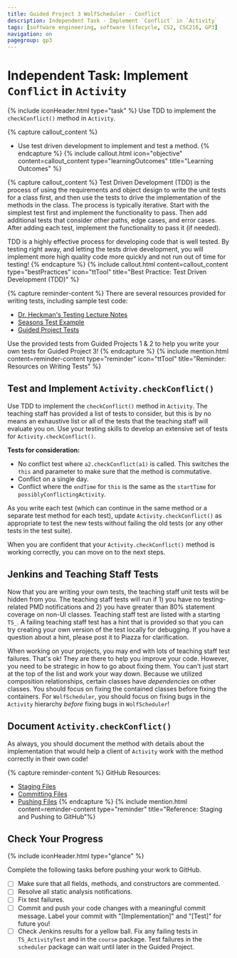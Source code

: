 ```yaml
---
title: Guided Project 3 WolfScheduler - Conflict
description: Independent Task - Implement `Conflict` in `Activity`
tags: [software engineering, software lifecycle, CS2, CSC216, GP3]
navigation: on
pagegroup: gp3
---
```


# Independent Task: Implement `Conflict` in `Activity`
{% include iconHeader.html type="task" %}
Use TDD to implement the `checkConflict()` method in `Activity`.

{% capture callout_content %}
  * Use test driven development to implement and test a method.
{% endcapture %}
{% include callout.html icon="objective" content=callout_content type="learningOutcomes" title="Learning Outcomes" %}

{% capture callout_content %}
Test Driven Development (TDD) is the process of using the requirements and object design to write the unit tests for a class first, and then use the tests to drive the implementation of the methods in the class.  The process is typically iterative.  Start with the simplest test first and implement the functionality to pass. Then add additional tests that consider other paths, edge cases, and error cases.  After adding each test, implement the functionality to pass it (if needed).

TDD is a highly effective process for developing code that is well tested.  By testing right away, and letting the tests drive development, you will implement more high quality code more quickly and not run out of time for testing!
{% endcapture %}
{% include callout.html content=callout_content type="bestPractices" icon="ttTool" title="Best Practice: Test Driven Development (TDD)" %}

{% capture reminder-content %}
There are several resources provided for writing tests, including sample test code:

  * [Dr. Heckman's Testing Lecture Notes](https://pages.github.ncsu.edu/engr-csc216/Heckman/slides/02_TestingDebugging.pdf)
  * [Seasons Test Example](https://pages.github.ncsu.edu/engr-csc216/Heckman/resources/Testing_CS2.zip)
  * [Guided Project Tests](../wolf-scheduler/ws-test)
  
Use the provided tests from Guided Projects 1 & 2 to help you write your own tests for Guided Project 3!
{% endcapture %}
{% include mention.html content=reminder-content type="reminder" icon="ttTool" title="Reminder: Resources on Writing Tests" %}
## Test and Implement `Activity.checkConflict()`
Use TDD to implement the `checkConflict()` method in `Activity`.  The teaching staff has provided a list of tests to consider, but this is by no means an exhaustive list or all of the tests that the teaching staff will evaluate you on.  Use your testing skills to develop an extensive set of tests for `Activity.checkConflict()`.



**Tests for consideration:**

  * No conflict test where `a2.checkConflict(a1)` is called.  This switches the `this` and parameter to make sure that the method is commutative.
  * Conflict on a single day.
  * Conflict where the `endTime` for `this` is the same as the `startTime` for `possiblyConflictingActivity`.
  
As you write each test (which can continue in the same method or a separate test method for each test), update `Activity.checkConflict()` as appropriate to test the new tests without failing the old tests (or any other tests in the test suite).

When you are confident that your `Activity.checkConflict()` method is working correctly, you can move on to the next steps.

## Jenkins and Teaching Staff Tests
Now that you are writing your own tests, the teaching staff unit tests will be hidden from you.  The teaching staff tests will run if 1) you have no testing-related PMD notifications and 2) you have greater than 80% statement coverage on non-UI classes.  Teaching staff test are listed with a starting `TS_`.  A failing teaching staff test has a hint that is provided so that you can try creating your own version of the test locally for debugging.  If you have a question about a hint, please post it to Piazza for clarification.

When working on your projects, you may end with lots of teaching staff test failures.  That's ok!  They are there to help you improve your code.  However, you need to be strategic in how to go about fixing them.  You can't just start at the top of the list and work your way down.  Because we utilized composition relationships, certain classes have *dependencies* on other classes.  You should focus on fixing the contained classes before fixing the containers.  For `WolfScheduler`, you should focus on fixing bugs in the `Activity` hierarchy *before* fixing bugs in `WolfScheduler`!  


## Document `Activity.checkConflict()`
As always, you should document the method with details about the implementation that would help a client of `Activity` work with the method correctly in their own code!


{% capture reminder-content %} 
GitHub Resources:

  * [Staging Files](https://pages.github.ncsu.edu/engr-csc-software-development/practices-tools/git/git-staging)
  * [Committing Files](https://pages.github.ncsu.edu/engr-csc-software-development/practices-tools/git/git-commit)
  * [Pushing Files](https://pages.github.ncsu.edu/engr-csc-software-development/practices-tools/git/git-push)
{% endcapture %} {% include mention.html content=reminder-content type="reminder" title="Reference: Staging and Pushing to GitHub"%} 
## Check Your Progress
{% include iconHeader.html type="glance" %}

Complete the following tasks before pushing your work to GitHub.

  - [ ] Make sure that all fields, methods, and constructors are commented.
  - [ ] Resolve all static analysis notifications.
  - [ ] Fix test failures.
  - [ ] Commit and push your code changes with a meaningful commit message.  Label your commit with "[Implementation]" and "[Test]" for future you!
  - [ ] Check Jenkins results for a yellow ball.  Fix any failing tests in `TS_ActivityTest` and in the `course` package.  Test failures in the `scheduler` package can wait until later in the Guided Project.